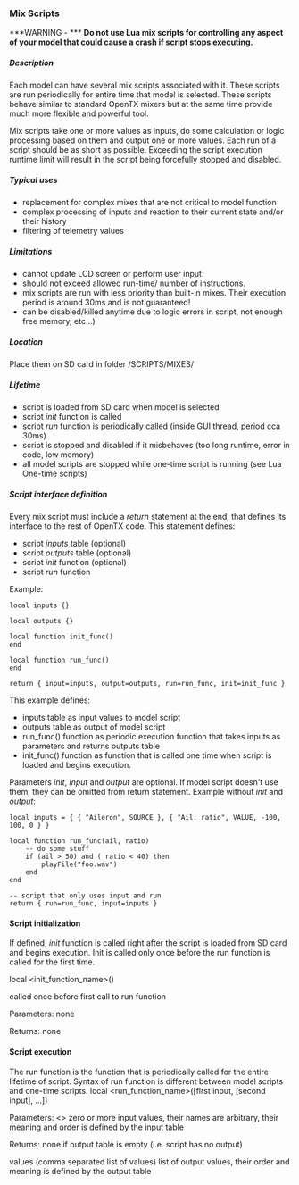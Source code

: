 ### Mix Scripts

***WARNING - ***
**Do not use Lua mix scripts for controlling any aspect of your model that could cause a crash if script stops executing.**

##### Description

Each model can have several mix scripts associated with it. These scripts are run periodically for entire time that model is selected. These scripts behave similar to standard OpenTX mixers but at the same time provide much more flexible and powerful tool.

Mix scripts take one or more values as inputs, do some calculation or logic processing based on them and output one or more values. Each run of a script should be as short as possible. Exceeding the script execution runtime limit will result in the script being forcefully stopped and disabled.


##### Typical uses

* replacement for complex mixes that are not critical to model function
* complex processing of inputs and reaction to their current state and/or their history
* filtering of telemetry values

##### Limitations

* cannot update LCD screen or perform user input.
* should not exceed allowed run-time/ number of instructions.
* mix scripts are run with less priority than built-in mixes. Their execution period is around 30ms and is not guaranteed!
* can be disabled/killed anytime due to logic errors in script, not enough free memory, etc...)

##### Location

Place them on SD card in folder /SCRIPTS/MIXES/

##### Lifetime

* script is loaded from SD card when model is selected
* script *init* function is called
* script *run* function is periodically called (inside GUI thread, period cca 30ms)
* script is stopped and disabled if it misbehaves (too long runtime, error in code, low memory)
* all model scripts are stopped while one-time script is running (see Lua One-time scripts)

##### Script interface definition

Every mix script must include a *return* statement at the end, that defines its interface to the rest of OpenTX code. This statement defines:
* script *inputs* table (optional)
* script *outputs* table (optional)
* script *init* function (optional)
* script *run* function

Example:
```
local inputs {}

local outputs {}

local function init_func()
end

local function run_func()
end

return { input=inputs, output=outputs, run=run_func, init=init_func }
```

This example defines:
* inputs table as input values to model script
* outputs table as output of model script
* run_func() function as periodic execution function that takes inputs as parameters and returns outputs table
* init_func() function as function that is called one time when script is loaded and begins execution.

Parameters *init*, *input* and *output* are optional. If model script doesn't use them, they can be omitted from return statement. Example without *init* and *output*:

```
local inputs = { { "Aileron", SOURCE }, { "Ail. ratio", VALUE, -100, 100, 0 } }

local function run_func(ail, ratio)
    -- do some stuff
    if (ail > 50) and ( ratio < 40) then
        playFile("foo.wav")    
    end
end

-- script that only uses input and run
return { run=run_func, input=inputs }
```

#### Script initialization

If defined, *init* function is called right after the script is loaded from SD card and begins execution. Init is called only once before the run function is called for the first time.

local <init_function_name>()

called once before first call to run function

Parameters: none

Returns: none


#### Script execution

The run function is the function that is periodically called for the entire lifetime of script. Syntax of run function is different between model scripts and one-time scripts.
local <run_function_name>([first input, [second input], …])


Parameters:
<>
zero or more input values, their names are arbitrary, their meaning and order is defined by the input table

Returns:
none
if output table is empty (i.e. script has no output)


values
(comma separated list of values) list of output values,                         their order and meaning is defined by the output table



